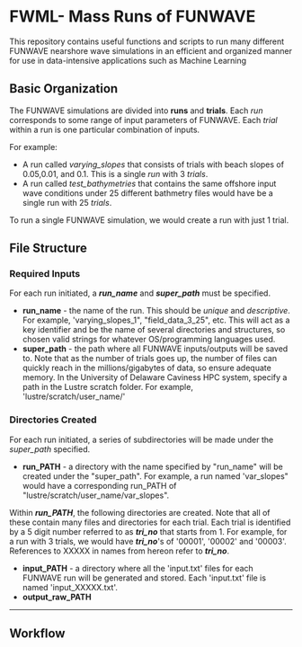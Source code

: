 # FWML- Mass Runs of FUNWAVE 

This repository contains useful functions and scripts to run many different FUNWAVE nearshore wave simulations in an efficient
and organized manner for use in data-intensive applications such as Machine Learning


## Basic Organization

The FUNWAVE simulations are divided into **runs** and **trials**. Each *run* corresponds to some 
range of input parameters of FUNWAVE. Each *trial* within a run is one particular combination 
of inputs.

For example:
* A run called *varying_slopes* that consists of trials with beach slopes of 0.05,0.01, and 0.1.
  This is a single *run* with 3 *trials*.
* A run called *test_bathymetries*  that contains the same offshore input wave conditions under 
25 different bathmetry files would have be a single run with 25 *trials*.

To run a single FUNWAVE simulation, we would create a run with just 1 trial. 

## File Structure

### Required Inputs

For each run initiated, a ***run_name*** and ***super_path*** must be specified.
* **run_name** - the name of the run. This should be *unique* and *descriptive*. For example, 
'varying_slopes_1", "field_data_3_25", etc. This will act as a key identifier and be the name 
of several directories and structures, so chosen valid strings for whatever OS/programming
languages used.
* **super_path** - the path where all FUNWAVE inputs/outputs will be saved to. Note that as
the number of trials goes up, the number of files can quickly reach in the millions/gigabytes
of data, so ensure adequate memory. In the University of Delaware Caviness HPC system, specify
a path in the Lustre scratch folder. For example, 'lustre/scratch/user_name/'

### Directories Created

For each run initiated, a series of subdirectories will be made under the *super_path* specified.
* **run_PATH** - a directory with the name specified by "run_name" will be created under the
"super_path". For example, a run named 'var_slopes" would have a corresponding run_PATH
of "lustre/scratch/user_name/var_slopes".

Within ***run_PATH***, the following directories are created. Note that all of these contain many files and
directories for each trial. Each trial is identified by a 5 digit number referred to as 
***tri_no*** that starts from 1. For example, for a run with 3 trials, we would have ***tri_no***'s
of '00001', '00002' and '00003'. References to XXXXX in names from hereon refer to ***tri_no***.
* **input_PATH** - a directory where all the 'input.txt' files for each FUNWAVE run will be 
generated and stored. Each 'input.txt' file is named 'input_XXXXX.txt'.
* **output_raw_PATH**
---

## Workflow